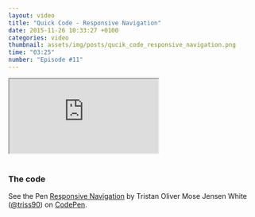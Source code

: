 ```yaml
---
layout: video
title: "Quick Code - Responsive Navigation"
date: 2015-11-26 10:33:27 +0100
categories: video
thumbnail: assets/img/posts/qucik_code_responsive_navigation.png
time: "03:25"
number: "Episode #11"
---
```


<div class="responsive-video">
   <iframe src="https://www.youtube.com/embed/CIPW6o5RHLQ"></iframe>
</div>

<br>

### The code

<p data-height="458" data-theme-id="16012" data-slug-hash="VebpWG" data-default-tab="result" data-user="triss90" class='codepen'>See the Pen <a href='http://codepen.io/triss90/pen/VebpWG/'>Responsive Navigation</a> by Tristan Oliver Mose Jensen White (<a href='http://codepen.io/triss90'>@triss90</a>) on <a href='http://codepen.io'>CodePen</a>.</p>
<script async src="//assets.codepen.io/assets/embed/ei.js"></script>

